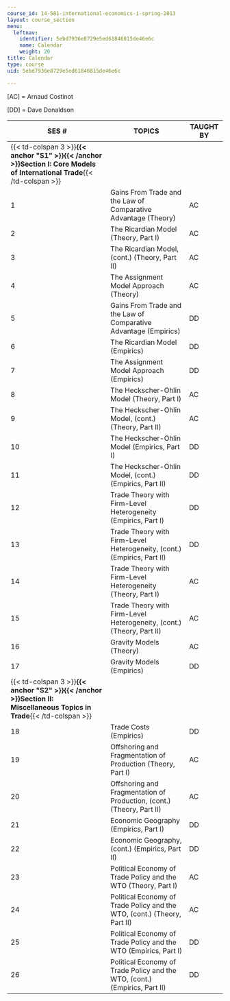 ```yaml
---
course_id: 14-581-international-economics-i-spring-2013
layout: course_section
menu:
  leftnav:
    identifier: 5ebd7936e8729e5ed61846815de46e6c
    name: Calendar
    weight: 20
title: Calendar
type: course
uid: 5ebd7936e8729e5ed61846815de46e6c

---
```


\[AC\] = Arnaud Costinot

\[DD\] = Dave Donaldson

| SES # | TOPICS | TAUGHT BY |
| --- | --- | --- |
| {{< td-colspan 3 >}}**{{< anchor "S1" >}}{{< /anchor >}}Section I: Core Models of International Trade**{{< /td-colspan >}} |||
| 1 | Gains From Trade and the Law of Comparative Advantage (Theory) | AC |
| 2 | The Ricardian Model (Theory, Part I) | AC |
| 3 | The Ricardian Model, (cont.) (Theory, Part II) | AC |
| 4 | The Assignment Model Approach (Theory) | AC |
| 5 | Gains From Trade and the Law of Comparative Advantage (Empirics) | DD |
| 6 | The Ricardian Model (Empirics) | DD |
| 7 | The Assignment Model Approach (Empirics) | DD |
| 8 | The Heckscher-Ohlin Model (Theory, Part I) | AC |
| 9 | The Heckscher-Ohlin Model, (cont.) (Theory, Part II) | AC |
| 10 | The Heckscher-Ohlin Model (Empirics, Part I) | DD |
| 11 | The Heckscher-Ohlin Model, (cont.) (Empirics, Part II) | DD |
| 12 | Trade Theory with Firm-Level Heterogeneity (Empirics, Part I) | DD |
| 13 | Trade Theory with Firm-Level Heterogeneity, (cont.) (Empirics, Part II) | DD |
| 14 | Trade Theory with Firm-Level Heterogeneity (Theory, Part I) | AC |
| 15 | Trade Theory with Firm-Level Heterogeneity, (cont.) (Theory, Part II) | AC |
| 16 | Gravity Models (Theory) | AC |
| 17 | Gravity Models (Empirics) | DD |
| {{< td-colspan 3 >}}**{{< anchor "S2" >}}{{< /anchor >}}Section II: Miscellaneous Topics in Trade**{{< /td-colspan >}} |||
| 18 | Trade Costs (Empirics) | DD |
| 19 | Offshoring and Fragmentation of Production (Theory, Part I) | AC |
| 20 | Offshoring and Fragmentation of Production, (cont.) (Theory, Part II) | AC |
| 21 | Economic Geography (Empirics, Part I) | DD |
| 22 | Economic Geography, (cont.) (Empirics, Part II) | DD |
| 23 | Political Economy of Trade Policy and the WTO (Theory, Part I) | AC |
| 24 | Political Economy of Trade Policy and the WTO, (cont.) (Theory, Part II) | AC |
| 25 | Political Economy of Trade Policy and the WTO (Empirics, Part I) | DD |
| 26 | Political Economy of Trade Policy and the WTO, (cont.) (Empirics, Part II) | DD